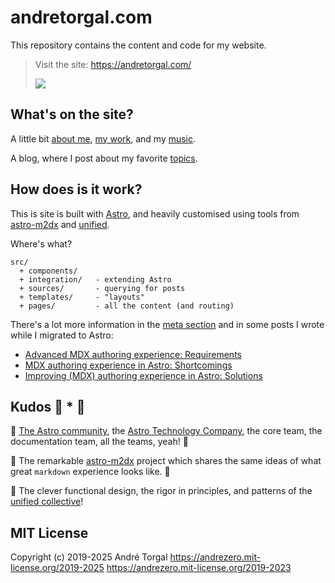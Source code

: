 # andretorgal.com

This repository contains the content and code for my website.

> Visit the site: https://andretorgal.com/
>
> ![](./src/pages/meta/preoject/_media/andretorgal-com.png)

## What's on the site?

A little bit [about me](https://andretorgal.com/about/), [my work](https://andretorgal.com/about/work/), and my [music](https://andretorgal.com/about/music/).

A blog, where I post about my favorite [topics](https://andretorgal.com/tags/).

## How does is it work?

This is site is built with [Astro](https://asrtro.build), and heavily customised using tools from [astro-m2dx](https://astro-m2dx.netlify.app/) and [unified](https://unifiedjs.com/).

Where's what?

```
src/
  + components/
  + integration/   - extending Astro
  + sources/       - querying for posts
  + templates/     - "layouts"
  + pages/         - all the content (and routing)
```

There's a lot more information in the [meta section](https://andretorgal.com/meta/) and in some posts I wrote while I migrated to Astro:

- [Advanced MDX authoring experience: Requirements](https://andretorgal.com/posts/2023-01/advanced-mdx-authoring-experience-requirements/)
- [MDX authoring experience in Astro: Shortcomings](https://andretorgal.com/posts/2023-01/mdx-authoring-experience-in-astro-shortcomings-and-astro-m2dx/)
- [Improving (MDX) authoring experience in Astro: Solutions](https://andretorgal.com/posts/2023-01/improving-mdx-experience-in-astro-with-relative-paths-responsive-images-and-more/)

## Kudos :100: \* :100:

:raised_hands: [The Astro community](https://astro.build/blog/community-awards-22/), the [Astro Technology Company](https://astro.build/blog/the-astro-technology-company/), the core team, the documentation team, all the teams, yeah! :raised_hands:

:raised_hands: The remarkable [astro-m2dx](https://astro-m2dx.netlify.app/) project which shares the same ideas of what great `markdown` experience looks like. :raised_hands:

:raised_hands: The clever functional design, the rigor in principles, and patterns of the [unified collective](/posts/2023-01/unified-js-is-going-to-be-around-for-a-long-time)!

## MIT License

Copyright (c) 2019-2025 André Torgal https://andrezero.mit-license.org/2019-2025
https://andrezero.mit-license.org/2019-2023
